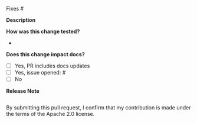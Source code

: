 <!--
Thanks for contributing to Karpenter! Before making major changes, please read karpenter.sh/docs/contributing/design-guide
-->

<!-- Please follow the guidelines at https://www.conventionalcommits.org/en/v1.0.0/ and use one of the following in your title:
feat:            <-- New features that require a MINOR version update
fix:             <-- Bug fixes that require at PATCH version update
docs:            <-- Documentation change that does not impact code
chore:           <-- Metadata changes such as dependency update or configuration files
test:            <-- Test changes that do not impact behavior
perf:            <-- Code changes that improve performance but do not impact behavior
BREAKING CHANGE: <-- Include if your change includes a backwards incompatible change
-->

Fixes # <!-- issue number -->

**Description**

**How was this change tested?**

*

**Does this change impact docs?**
- [ ] Yes, PR includes docs updates
- [ ] Yes, issue opened: # <!-- issue number -->
- [ ] No

**Release Note**

<!-- Enter your extended release note in the below block. If the PR requires
additional action from users switching to the new release, include the string
"action required". If no release note is required, write "NONE". -->

```release-note

```

By submitting this pull request, I confirm that my contribution is made under the terms of the Apache 2.0 license.
